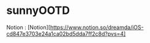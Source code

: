 # sunnyOOTD

Notion : [Notion][https://www.notion.so/dreamda/iOS-cd847e3703e24a1ca02bd5dda7ff2c8d?pvs=4]
